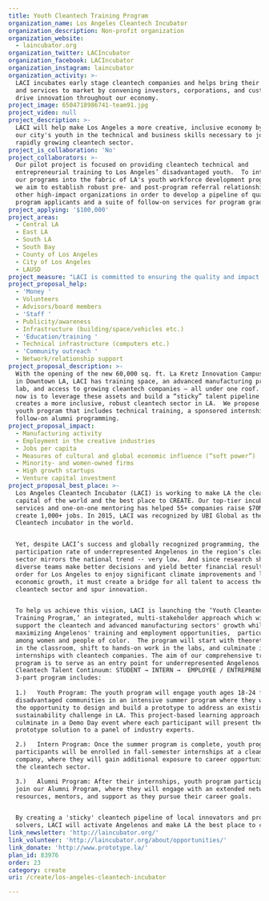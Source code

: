 ```yaml
---
title: Youth Cleantech Training Program
organization_name: Los Angeles Cleantech Incubator
organization_description: Non-profit organization
organization_website:
  - laincubator.org
organization_twitter: LACIncubator
organization_facebook: LACIncubator
organization_instagram: laincubator
organization_activity: >-
  LACI incubates early stage cleantech companies and helps bring their products
  and services to market by convening investors, corporations, and customers to
  drive innovation throughout our economy.
project_image: 6504718986741-team91.jpg
project_video: null
project_description: >-
  LACI will help make Los Angeles a more creative, inclusive economy by training
  our city's youth in the technical and business skills necessary to join LA’s
  rapidly growing cleantech sector.
project_is_collaboration: 'No'
project_collaborators: >-
  Our pilot project is focused on providing cleantech technical and
  entrepreneurial training to Los Angeles’ disadvantaged youth.  To integrate
  our programs into the fabric of LA's youth workforce development programming,
  we aim to establish robust pre- and post-program referral relationships with
  other high-impact organizations in order to develop a pipeline of qualified
  program applicants and a suite of follow-on services for program graduates.
project_applying: '$100,000'
project_areas:
  - Central LA
  - East LA
  - South LA
  - South Bay
  - County of Los Angeles
  - City of Los Angeles
  - LAUSD
project_measure: "LACI is committed to ensuring the quality and impact of our 'Youth Cleantech Training Program' and will measure our success through the following metrics:\n* Youth Program:\no\tNumber of students participating in the Youth Program\no\tStudents’ ability to demonstrate a deeper understanding of the cleantech sector \no\tStudents’ ability to design a working prototype and present their solution to a panel of industry experts\n* Intern Program:\no\tNumber of students placed in internships in the cleantech sector\no\tFeedback from Interns and cleantech companies at the conclusion of the internship placement\no\tPercent of interns who continue in the cleantech sector beyond their initial fall semester internship\n* Alumni Program:\no\tLevel of alumni engagement with the LACI network after the completion of their internship\no\tNumber of alumni who convert from INTERN → EMPLOYEE or from INTERN →  ENTREPRENEUR (long-term goal)\n\nIn addition to the CREATE impact metrics checked above, we would like to offer a method to quantify LA’s “Measures of cultural and global economic influence (‘soft power’).” After years of positioning LA as a global cleantech hub, we believe our proposal will support LA’s ascent in “soft power”, which can be quantified by measuring: (1) the vibrancy of the region’s cleantech ecosystem, (2) the regional interaction between domestic and international cleantech players, and (3) LA’s attractiveness and convening power as a global influencer."
project_proposal_help:
  - 'Money '
  - Volunteers
  - Advisors/board members
  - 'Staff '
  - Publicity/awareness
  - Infrastructure (building/space/vehicles etc.)
  - 'Education/training '
  - Technical infrastructure (computers etc.)
  - 'Community outreach '
  - Network/relationship support
project_proposal_description: >-
  With the opening of the new 60,000 sq. ft. La Kretz Innovation Campus located
  in Downtown LA, LACI has training space, an advanced manufacturing prototyping
  lab, and access to growing cleantech companies – all under one roof. Our focus
  now is to leverage these assets and build a “sticky” talent pipeline that
  creates a more inclusive, robust cleantech sector in LA.  We propose a summer
  youth program that includes technical training, a sponsored internship, and
  follow-on alumni programming.
project_proposal_impact:
  - Manufacturing activity
  - Employment in the creative industries
  - Jobs per capita
  - Measures of cultural and global economic influence (“soft power”)
  - Minority- and women-owned firms
  - High growth startups
  - Venture capital investment
project_proposal_best_place: >-
  Los Angeles Cleantech Incubator (LACI) is working to make LA the cleantech
  capital of the world and the best place to CREATE. Our top-tier incubator
  services and one-on-one mentoring has helped 55+ companies raise $70M+ and
  create 1,000+ jobs. In 2015, LACI was recognized by UBI Global as the #1
  Cleantech incubator in the world.


  Yet, despite LACI’s success and globally recognized programming, the
  participation rate of underrepresented Angelenos in the region’s cleantech
  sector mirrors the national trend -- very low.  And since research shows more
  diverse teams make better decisions and yield better financial results, in
  order for Los Angeles to enjoy significant climate improvements and long-term
  economic growth, it must create a bridge for all talent to access the
  cleantech sector and spur innovation.


  To help us achieve this vision, LACI is launching the ‘Youth Cleantech
  Training Program,’ an integrated, multi-stakeholder approach which will
  support the cleantech and advanced manufacturing sectors' growth while
  maximizing Angelenos' training and employment opportunities,  particularly
  among women and people of color.  The program will start with theoretical work
  in the classroom, shift to hands-on work in the labs, and culminate in
  internships with cleantech companies. The aim of our comprehensive training
  program is to serve as an entry point for underrepresented Angelenos into the
  Cleantech Talent Continuum: STUDENT → INTERN →  EMPLOYEE / ENTREPRENEUR.  The
  3-part program includes:
   
  1.)   Youth Program: The youth program will engage youth ages 18-24 from
  disadvantaged communities in an intensive summer program where they will have
  the opportunity to design and build a prototype to address an existing
  sustainability challenge in LA. This project-based learning approach will
  culminate in a Demo Day event where each participant will present their
  prototype solution to a panel of industry experts.

  2.)   Intern Program: Once the summer program is complete, youth program
  participants will be enrolled in fall-semester internships at a cleantech
  company, where they will gain additional exposure to career opportunities in
  the cleantech sector.

  3.)   Alumni Program: After their internships, youth program participants will
  join our Alumni Program, where they will engage with an extended network of
  resources, mentors, and support as they pursue their career goals.


  By creating a 'sticky' cleantech pipeline of local innovators and problem
  solvers, LACI will activate Angelenos and make LA the best place to create.
link_newsletter: 'http://laincubator.org/'
link_volunteer: 'http://laincubator.org/about/opportunities/'
link_donate: 'http://www.prototype.la/'
plan_id: 83976
order: 23
category: create
uri: /create/los-angeles-cleantech-incubator

---
```


